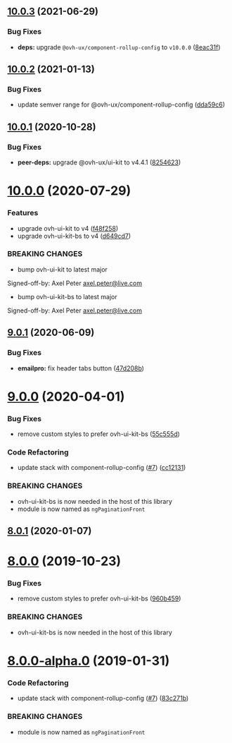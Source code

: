 ## [10.0.3](https://github.com/ovh/manager/compare/@ovh-ux/ng-pagination-front@10.0.2...@ovh-ux/ng-pagination-front@10.0.3) (2021-06-29)


### Bug Fixes

* **deps:** upgrade `@ovh-ux/component-rollup-config` to `v10.0.0` ([8eac31f](https://github.com/ovh/manager/commit/8eac31f81e46d1570c131cf55788d6435842ab6d))



## [10.0.2](https://github.com/ovh/manager/compare/@ovh-ux/ng-pagination-front@10.0.1...@ovh-ux/ng-pagination-front@10.0.2) (2021-01-13)


### Bug Fixes

* update semver range for @ovh-ux/component-rollup-config ([dda59c6](https://github.com/ovh/manager/commit/dda59c6b71cb4ad9ab98f06a0bf995a7eb45a1d9))



## [10.0.1](https://github.com/ovh/manager/compare/@ovh-ux/ng-pagination-front@10.0.0...@ovh-ux/ng-pagination-front@10.0.1) (2020-10-28)


### Bug Fixes

* **peer-deps:** upgrade @ovh-ux/ui-kit to v4.4.1 ([8254623](https://github.com/ovh/manager/commit/82546237336e185ae7d973a1bb2aabddbb50112e))



# [10.0.0](https://github.com/ovh/manager/compare/@ovh-ux/ng-pagination-front@9.0.1...@ovh-ux/ng-pagination-front@10.0.0) (2020-07-29)


### Features

* upgrade ovh-ui-kit to v4 ([f48f258](https://github.com/ovh/manager/commit/f48f2587c367b06939c452428c5783c2fb1c1b8d))
* upgrade ovh-ui-kit-bs to v4 ([d649cd7](https://github.com/ovh/manager/commit/d649cd7d566ac39d172b2e36625fde83bd99c9f5))


### BREAKING CHANGES

* bump ovh-ui-kit to latest major

Signed-off-by: Axel Peter <axel.peter@live.com>
* bump ovh-ui-kit-bs to latest major

Signed-off-by: Axel Peter <axel.peter@live.com>



## [9.0.1](https://github.com/ovh/manager/compare/@ovh-ux/ng-pagination-front@9.0.0...@ovh-ux/ng-pagination-front@9.0.1) (2020-06-09)


### Bug Fixes

* **emailpro:** fix header tabs button ([47d208b](https://github.com/ovh/manager/commit/47d208b44dcad2fedab44b6771d4da79a80dbfc9))



# [9.0.0](https://github.com/ovh/manager/compare/@ovh-ux/ng-pagination-front@8.0.1...@ovh-ux/ng-pagination-front@9.0.0) (2020-04-01)


### Bug Fixes

* remove custom styles to prefer ovh-ui-kit-bs ([55c555d](https://github.com/ovh/manager/commit/55c555d233ba41dbaa75623de5208b3293405ebe))


### Code Refactoring

* update stack with component-rollup-config ([#7](https://github.com/ovh/manager/issues/7)) ([cc12131](https://github.com/ovh/manager/commit/cc12131f955efddf1c9e7c949e30263076f3ae4f))


### BREAKING CHANGES

* ovh-ui-kit-bs is now needed in the host of this library
* module is now named as `ngPaginationFront`



## [8.0.1](https://github.com/ovh-ux/ng-pagination-front/compare/v8.0.0...v8.0.1) (2020-01-07)



# [8.0.0](https://github.com/ovh-ux/ng-pagination-front/compare/v8.0.0-alpha.0...v8.0.0) (2019-10-23)


### Bug Fixes

* remove custom styles to prefer ovh-ui-kit-bs ([960b459](https://github.com/ovh-ux/ng-pagination-front/commit/960b45901b4b7e8a4a406c59c56d9e3c721bad9e))


### BREAKING CHANGES

* ovh-ui-kit-bs is now needed in the host of this library



# [8.0.0-alpha.0](https://github.com/ovh-ux/ng-pagination-front/compare/v7.0.0...v8.0.0-alpha.0) (2019-01-31)


### Code Refactoring

* update stack with component-rollup-config ([#7](https://github.com/ovh-ux/ng-pagination-front/issues/7)) ([83c271b](https://github.com/ovh-ux/ng-pagination-front/commit/83c271b))


### BREAKING CHANGES

* module is now named as `ngPaginationFront`



